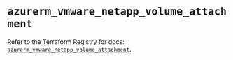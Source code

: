 # `azurerm_vmware_netapp_volume_attachment`

Refer to the Terraform Registry for docs: [`azurerm_vmware_netapp_volume_attachment`](https://registry.terraform.io/providers/hashicorp/azurerm/4.50.0/docs/resources/vmware_netapp_volume_attachment).
